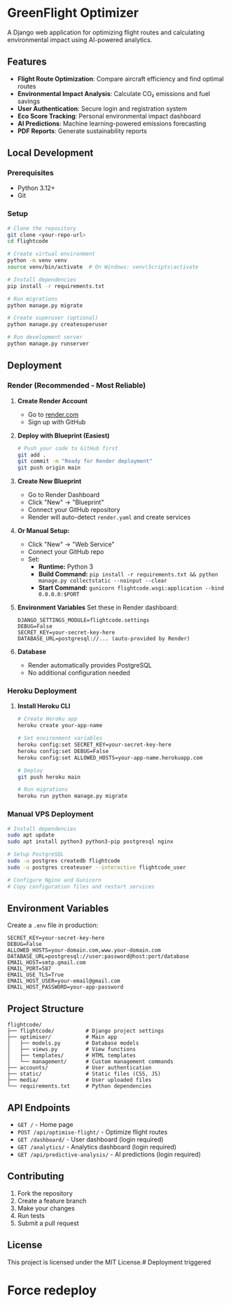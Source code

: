 # GreenFlight Optimizer

A Django web application for optimizing flight routes and calculating environmental impact using AI-powered analytics.

## Features

- **Flight Route Optimization**: Compare aircraft efficiency and find optimal routes
- **Environmental Impact Analysis**: Calculate CO₂ emissions and fuel savings
- **User Authentication**: Secure login and registration system
- **Eco Score Tracking**: Personal environmental impact dashboard
- **AI Predictions**: Machine learning-powered emissions forecasting
- **PDF Reports**: Generate sustainability reports

## Local Development

### Prerequisites
- Python 3.12+
- Git

### Setup
```bash
# Clone the repository
git clone <your-repo-url>
cd flightcode

# Create virtual environment
python -m venv venv
source venv/bin/activate  # On Windows: venv\Scripts\activate

# Install dependencies
pip install -r requirements.txt

# Run migrations
python manage.py migrate

# Create superuser (optional)
python manage.py createsuperuser

# Run development server
python manage.py runserver
```

## Deployment

### Render (Recommended - Most Reliable)

1. **Create Render Account**
   - Go to [render.com](https://render.com)
   - Sign up with GitHub

2. **Deploy with Blueprint (Easiest)**
   ```bash
   # Push your code to GitHub first
   git add .
   git commit -m "Ready for Render deployment"
   git push origin main
   ```

3. **Create New Blueprint**
   - Go to Render Dashboard
   - Click "New" → "Blueprint"
   - Connect your GitHub repository
   - Render will auto-detect `render.yaml` and create services

4. **Or Manual Setup:**
   - Click "New" → "Web Service"
   - Connect your GitHub repo
   - Set:
     - **Runtime:** Python 3
     - **Build Command:** `pip install -r requirements.txt && python manage.py collectstatic --noinput --clear`
     - **Start Command:** `gunicorn flightcode.wsgi:application --bind 0.0.0.0:$PORT`

5. **Environment Variables**
   Set these in Render dashboard:
   ```
   DJANGO_SETTINGS_MODULE=flightcode.settings
   DEBUG=False
   SECRET_KEY=your-secret-key-here
   DATABASE_URL=postgresql://... (auto-provided by Render)
   ```

6. **Database**
   - Render automatically provides PostgreSQL
   - No additional configuration needed

### Heroku Deployment

1. **Install Heroku CLI**
   ```bash
   # Create Heroku app
   heroku create your-app-name

   # Set environment variables
   heroku config:set SECRET_KEY=your-secret-key-here
   heroku config:set DEBUG=False
   heroku config:set ALLOWED_HOSTS=your-app-name.herokuapp.com

   # Deploy
   git push heroku main

   # Run migrations
   heroku run python manage.py migrate
   ```

### Manual VPS Deployment

```bash
# Install dependencies
sudo apt update
sudo apt install python3 python3-pip postgresql nginx

# Setup PostgreSQL
sudo -u postgres createdb flightcode
sudo -u postgres createuser --interactive flightcode_user

# Configure Nginx and Gunicorn
# Copy configuration files and restart services
```

## Environment Variables

Create a `.env` file in production:

```env
SECRET_KEY=your-secret-key-here
DEBUG=False
ALLOWED_HOSTS=your-domain.com,www.your-domain.com
DATABASE_URL=postgresql://user:password@host:port/database
EMAIL_HOST=smtp.gmail.com
EMAIL_PORT=587
EMAIL_USE_TLS=True
EMAIL_HOST_USER=your-email@gmail.com
EMAIL_HOST_PASSWORD=your-app-password
```

## Project Structure

```
flightcode/
├── flightcode/          # Django project settings
├── optimiser/           # Main app
│   ├── models.py        # Database models
│   ├── views.py         # View functions
│   ├── templates/       # HTML templates
│   └── management/      # Custom management commands
├── accounts/            # User authentication
├── static/              # Static files (CSS, JS)
├── media/               # User uploaded files
└── requirements.txt     # Python dependencies
```

## API Endpoints

- `GET /` - Home page
- `POST /api/optimise-flight/` - Optimize flight routes
- `GET /dashboard/` - User dashboard (login required)
- `GET /analytics/` - Analytics dashboard (login required)
- `GET /api/predictive-analysis/` - AI predictions (login required)

## Contributing

1. Fork the repository
2. Create a feature branch
3. Make your changes
4. Run tests
5. Submit a pull request

## License

This project is licensed under the MIT License.# Deployment triggered
# Force redeploy
